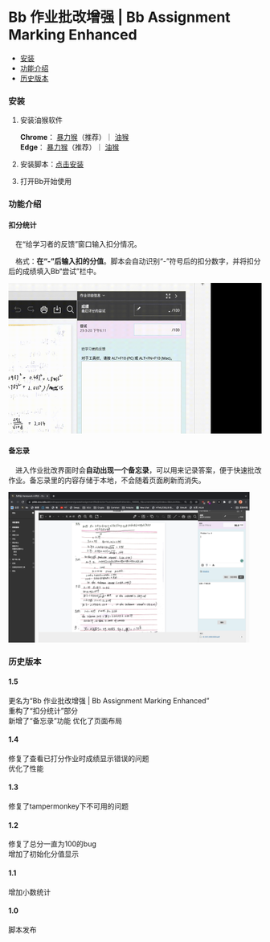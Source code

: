 # Bb 作业批改增强 | Bb Assignment Marking Enhanced
<ul>
  <li><a href="#p1">安装</a></li>
  <li><a href="#p2">功能介绍</a></li>
  <li><a href="#p3">历史版本</a></li>
</ul>


### 安装 <a name="p1"></a>

1. 安装油猴软件

   **Chrome**：
   <a href="https://chrome.google.com/webstore/detail/violentmonkey/jinjaccalgkegednnccohejagnlnfdag?hl=zh-CN" target="_blank">暴力猴</a>（推荐）｜
   <a href="https://chrome.google.com/webstore/detail/tampermonkey/dhdgffkkebhmkfjojejmpbldmpobfkfo?hl=zh-CN" target="_blank">油猴</a>
   <br>
   **Edge**：
   <a href="https://microsoftedge.microsoft.com/addons/detail/%E6%9A%B4%E5%8A%9B%E7%8C%B4/eeagobfjdenkkddmbclomhiblgggliao?hl=zh-CN" target="_blank">暴力猴</a>（推荐）｜
   <a href="https://microsoftedge.microsoft.com/addons/detail/tampermonkey/iikmkjmpaadaobahmlepeloendndfphd" target="_blank">油猴</a>


2. 安装脚本：[点击安装](https://greasyfork.org/zh-CN/scripts/462240-bb%E8%AE%A1%E7%AE%97%E5%88%86%E6%95%B0)

3. 打开Bb开始使用

### 功能介绍 <a name="p2"></a>
#### 扣分统计
&emsp;在“给学习者的反馈”窗口输入扣分情况。

&emsp;格式：**在“-”后输入扣的分值**。脚本会自动识别“-”符号后的扣分数字，并将扣分后的成绩填入Bb“尝试”栏中。

 <img src="demo/demo1.gif" alt="demo1" style="height: 300px;">
 
 
 #### 备忘录
 &emsp;进入作业批改界面时会**自动出现一个备忘录**，可以用来记录答案，便于快速批改作业。备忘录里的内容存储于本地，不会随着页面刷新而消失。
 
 <img src="demo/demo2.png" alt="demo2" style="height: 300px;">


### 历史版本 <a name="p3"></a>
#### 1.5
更名为“Bb 作业批改增强 | Bb Assignment Marking Enhanced”<br>
重构了“扣分统计”部分<br>
新增了“备忘录”功能
优化了页面布局

#### 1.4
修复了查看已打分作业时成绩显示错误的问题 <br>
优化了性能

#### 1.3
修复了tampermonkey下不可用的问题

#### 1.2
修复了总分一直为100的bug <br>
增加了初始化分值显示

#### 1.1

增加小数统计

#### 1.0

脚本发布


